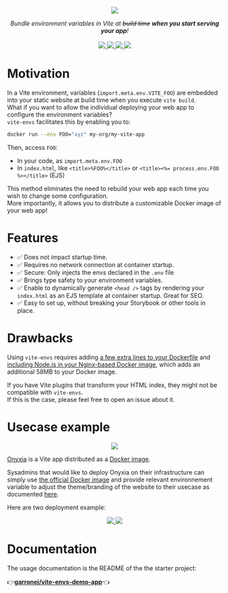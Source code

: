 <p align="center">
    <img src="https://github.com/garronej/vite-envs/assets/6702424/0f290fd7-19ea-41e6-97fb-da3fcc79d848">  
</p>
<p align="center">
    <i>Bundle environment variables in Vite at <strike>build time</strike> <b> when you start serving your app</b>!</i>
    <br>
    <br>
    <a href="https://github.com/garronej/vite-envs/actions">
      <img src="https://github.com/garronej/vite-envs/workflows/ci/badge.svg?branch=main">
    </a>
    <a href="https://bundlephobia.com/package/vite-envs">
      <img src="https://img.shields.io/bundlephobia/minzip/vite-envs">
    </a>
    <a href="https://github.com/garronej/vite-envs/blob/aa97a3cc446a0afdb7769a1d351c5b45723d3481/tsconfig.json#L14">
        <img src="https://camo.githubusercontent.com/0f9fcc0ac1b8617ad4989364f60f78b2d6b32985ad6a508f215f14d8f897b8d3/68747470733a2f2f62616467656e2e6e65742f62616467652f547970655363726970742f7374726963742532302546302539462539322541412f626c7565">
    </a>
    <a href="https://github.com/garronej/vite-envs/blob/main/LICENSE">
      <img src="https://img.shields.io/npm/l/vite-envs">
    </a>
</p>

# Motivation

In a Vite environment, variables (`import.meta.env.VITE_FOO`) are embedded into your static website at build time when you execute `vite build`.  
What if you want to allow the individual deploying your web app to configure the environment variables?  
`vite-envs` facilitates this by enabling you to:

```bash
docker run --env FOO="xyz" my-org/my-vite-app
```

Then, access `FOO`:

-   In your code, as `import.meta.env.FOO`
-   In `index.html`, like `<title>%FOO%</title>` or `<title><%= process.env.FOO %></title>` (EJS)

This method eliminates the need to rebuild your web app each time you wish to change some configuration.  
More importantly, it allows you to distribute a customizable Docker image of your web app!

# Features

-   ✅ Does not impact startup time.
-   ✅ Requires no network connection at container startup.
-   ✅ Secure: Only injects the envs declared in the `.env` file
-   ✅ Brings type safety to your environment variables.
-   ✅ Enable to dynamically generate `<head />` tags by rendering your `index.html` as an EJS template at container startup. Great for SEO.
-   ✅ Easy to set up, without breaking your Storybook or other tools in place.

# Drawbacks

Using `vite-envs` requires adding [a few extra lines to your Dockerfile](https://github.com/garronej/vite-envs-demo-app/blob/400360c36acbb1fb703ab0ed185a6272482805e9/Dockerfile#L16-L17) and [including Node.js in your Nginx-based Docker image](https://github.com/garronej/vite-envs-demo-app/blob/400360c36acbb1fb703ab0ed185a6272482805e9/Dockerfile#L12), which adds an additional 58MB to your Docker image.

If you have Vite plugins that transform your HTML index, they might not be compatible with `vite-envs`.  
If this is the case, please feel free to open an issue about it.

# Usecase example

<p align="center">
	<img src="https://user-images.githubusercontent.com/6702424/154810177-3da80638-93c3-4a41-9710-13541b9d8974.png" />
</p>

[Onyxia](https://github.com/InseeFrLab/onyxia) is a Vite app distributed as a [Docker image](https://hub.docker.com/r/inseefrlab/onyxia-web/tags).

Sysadmins that would like to deploy Onyxia on their infrastructure can simply use
[the official Docker image](https://hub.docker.com/r/inseefrlab/onyxia-web/tags) and provide relevant environnement variable to adjust the theme/branding of the website to their usecase as
documented [here](https://docs.onyxia.sh/admin-doc/theme).

Here are two deployment example:

<p align="center">
  <a href="https://datalab.sspcloud.fr">
    <img src="https://user-images.githubusercontent.com/6702424/154809580-b38abbc2-d7be-4fc2-ad7d-b830d88f3a57.png">  
  </a>
  <a href="https://onyxialpha.kub.sspcloud.fr/">
    <img src="https://user-images.githubusercontent.com/6702424/154809578-4aaa5501-e356-484b-8a95-c2a59e287cf9.png">  
  </a>
</p>
</p>

# Documentation

The usage documentation is the README of the the starter project:

👉[**garronej/vite-envs-demo-app**](https://github.com/garronej/vite-envs-demo-app)👈
